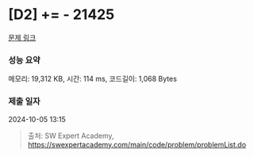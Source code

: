 # [D2] += - 21425 

[문제 링크](https://swexpertacademy.com/main/code/problem/problemDetail.do?contestProbId=AZD8K_UayDoDFAVs) 

### 성능 요약

메모리: 19,312 KB, 시간: 114 ms, 코드길이: 1,068 Bytes

### 제출 일자

2024-10-05 13:15



> 출처: SW Expert Academy, https://swexpertacademy.com/main/code/problem/problemList.do